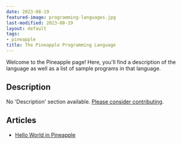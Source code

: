 ```yaml
---
date: 2023-08-19
featured-image: programming-languages.jpg
last-modified: 2023-08-19
layout: default
tags:
- pineapple
title: The Pineapple Programming Language
---
```


Welcome to the Pineapple page! Here, you'll find a description of the language as well as a list of sample programs in that language.

## Description

No 'Description' section available. [Please consider contributing](https://github.com/TheRenegadeCoder/sample-programs-website).

## Articles

- [Hello World in Pineapple](https://sampleprograms.io/projects/hello-world/pineapple)
